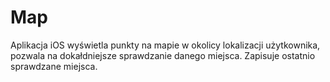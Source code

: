# Map

Aplikacja iOS wyświetla punkty na mapie w okolicy lokalizacji użytkownika, pozwala na dokałdniejsze sprawdzanie danego miejsca.
Zapisuje ostatnio sprawdzane miejsca.

